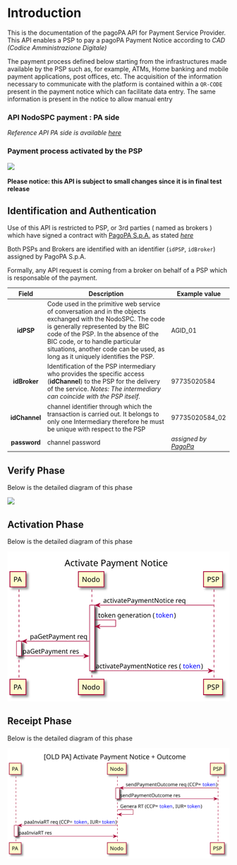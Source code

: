 <!-- 
plantuml -tsvg api-definitions/openapi/description.md 
-->
# Introduction

This is the documentation of the pagoPA API for Payment Service Provider. This API enables a PSP  to pay a pagoPA Payment Notice according to _CAD (Codice Amministrazione Digitale)_

The payment process defined below starting from the infrastructures made available by the PSP such as, for example, ATMs, Home banking and mobile payment applications, post offices, etc. The acquisition of the information necessary to communicate with the platform is contained within a `QR-CODE` present in the payment notice which can facilitate data entry. The same information is present in the notice to allow manual entry

### API NodoSPC payment : **PA side**
_Reference API PA side is available [here](https://pagopa.github.io/pagopa-api/indexPA.html)_

### Payment process activated by the PSP

<!-- 
@startuml uml_diag/seqdiag-wisplightnuovoModello3_newPA
title Payment process activated by the PSP

participant PA
participant Nodo
participant PSP
actor       User

== verify phase ==
User [#blue]-> PSP: Payment Notice
PSP -> Nodo: verifyPaymentNotice req
note right : The PSP requests the verification of the notice \n (check amount)
Nodo -> PA: paVerifyPaymentNotice req
note left #aqua : Debt Position\n STATUS = **Open**
activate PA
PA -> Nodo: paVerifyPaymentNotice res
deactivate PA
Nodo -> PSP: verifyPaymentNotice res
deactivate Nodo
PSP [#blue]-> User: Notice verified and updated

== activate phase ==
User [#blue]-> PSP: Confirm willingness to pay
PSP -> Nodo: activatePaymentNotice req
note right : The PSP requires payment activation
activate Nodo
Nodo -> Nodo: Token generation
Nodo -> PA: paGetPayment req (CCP=token)
note left #aqua : Debt Position\n STATUS = **Open**
activate PA
PA -> Nodo: paGetPayment res
deactivate PA
Nodo -> PSP: activatePaymentNotice res
note right : The PSP has all data \nto allow the payment
deactivate Nodo

PSP [#blue]-> User: Payment page
note left PA #pink : Newly configured PAs \n**DOES'NT HAVE TO** lock the debt position \nafter activation.

== send receipt phase (push) ==

User [#blue]-> PSP: Pay
note right PSP : If payment OK ->  RT +\nIf payment KO -> RT -


PSP -> Nodo: sendPaymentOutcome req
activate Nodo
Nodo -> PSP: sendPaymentOutcome res
deactivate Nodo
Nodo -> Nodo: RT generation
Nodo -> PA: paSendRT req
activate PA
PA -> Nodo: paSendRT res
deactivate PA
note left #aqua : Debt Position\n STATUS = **Open -> Closed/Open**\n(based on RT result)


@enduml
-->
![](seqdiag-wisplightnuovoModello3_newPA.svg)

**Please notice: this API is subject to small changes since it is in final test release**

## Identification and Authentication

Use of this API is restricted to PSP, or 3rd parties ( named as brokers ) which have signed a contract with [PagoPA S.p.A.](https://www.pagopa.gov.it/it/pagopa-spa/) as stated _[here](https://www.pagopa.gov.it/it/prestatori-servizi-di-pagamento/)_

Both PSPs and Brokers are identified with an identifier (`idPSP`, `idBroker`)  assigned by PagoPA S.p.A.

Formally, any API request is coming from a broker on behalf of a PSP which is responsable of the payment.

| Field   |      Description      |  Example value |
|:----------:|-------------|------|
| **idPSP** | Code used in the primitive web service of conversation and in the objects exchanged with the NodoSPC. The code is generally represented by the BIC code of the PSP. In the absence of the BIC code, or to handle particular situations, another code can be used, as long as it uniquely identifies the PSP. | AGID_01 |
| **idBroker** | Identification of the PSP intermediary who provides the specific access (**idChannel**) to the PSP for the delivery of the service. _Notes: The intermediary can coincide with the PSP itself._ | 97735020584 |
| **idChannel**| channel identifier through which the transaction is carried out. It belongs to only one Intermediary therefore he must be unique with respect to the PSP | 97735020584_02 |
| **password**| channel password | _assigned by [PagoPa](https://www.pagopa.gov.it/it/pagopa-spa/servizi-psp/)_|


## Verify Phase
Below is the detailed diagram of this phase
<!-- 
@startuml uml_diag/verifyPaymentNotice_newPA
title Verify Payment Notice

participant PA
participant Nodo
participant PSP

PSP -> Nodo: verifyPaymentNotice req
activate Nodo
Nodo -> PA: paVerifyPaymentNotice req
activate PA
PA -> Nodo: paVerifyPaymentNotice res
deactivate PA
Nodo -> PSP: verifyPaymentNotice res
deactivate Nodo

@enduml
-->
![](verifyPaymentNotice_newPA.svg)

## Activation Phase
Below is the detailed diagram of this phase

<!-- 
@startuml uml_diag/activatePaymentNotice_newPA
title Activate Payment Notice

participant PA
participant Nodo
participant PSP

PSP -> Nodo: activatePaymentNotice req
activate Nodo
Nodo -> Nodo: token generation (<color blue>token</color>)
Nodo -> PA: paGetPayment req
activate PA
PA -> Nodo: paGetPayment res
deactivate PA
Nodo -> PSP: activatePaymentNotice res (<color blue>token</color>)
deactivate Nodo

@enduml
-->
![](activatePaymentNotice_newPA.svg)

## Receipt Phase
Below is the detailed diagram of this phase

<!-- 
@startuml uml_diag/outcomeOK
title Outcome

participant PA
participant Nodo
participant PSP

PSP -> Nodo: sendPaymentOutcome req
activate Nodo
Nodo -> PSP: sendPaymentOutcome res
deactivate Nodo
Nodo -> Nodo: RT generation
Nodo -> PA: paSendRT req
activate PA
PA -> Nodo: paSendRT res
deactivate PA

@enduml
-->
![](outcomeOK.svg)
